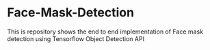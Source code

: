 # Face-Mask-Detection
This is repository shows the end to end implementation of Face mask detection using Tensorflow Object Detection API
